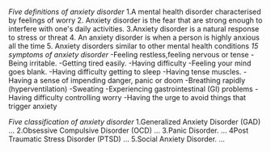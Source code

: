 *Five definitions of anxiety disorder*
1.A mental health disorder characterised by feelings of worry
2. Anxiety disorder is the fear that are strong enough to interfere with one's daily activities.
3.Anxiety disorder is a natural response to stress or threat
4. An anxiety disorder is when a person is highly anxious all the time
5. Anxiety disorders similar to other mental health conditions
*15 symptoms of anxiety disorder*
-Feeling restless,feeling nervous or tense
-Being irritable.
-Getting tired easily.
-Having difficulty 
-Feeling your mind goes blank.
-Having difficulty getting to sleep 
-Having tense muscles.
-Having a sense of impending danger, panic or doom
-Breathing rapidly (hyperventilation)
-Sweating
-Experiencing gastrointestinal (GI) problems
-Having difficulty controlling worry
-Having the urge to avoid things that trigger anxiety

*Five classification of anxiety disorder* 
1.Generalized Anxiety Disorder (GAD) ...
2.Obsessive Compulsive Disorder (OCD) ...
3.Panic Disorder. ...
4Post Traumatic Stress Disorder (PTSD) ...
5.Social Anxiety Disorder. ...
